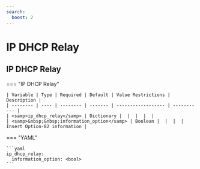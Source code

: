 ```yaml
---
search:
  boost: 2
---
```


# IP DHCP Relay

## IP DHCP Relay

=== "IP DHCP Relay"


    | Variable | Type | Required | Default | Value Restrictions | Description |
    | -------- | ---- | -------- | ------- | ------------------ | ----------- |
    | <samp>ip_dhcp_relay</samp> | Dictionary |  |  |  |  |
    | <samp>&nbsp;&nbsp;information_option</samp> | Boolean |  |  |  | Insert Option-82 information |

=== "YAML"

    ```yaml
    ip_dhcp_relay:
      information_option: <bool>
    ```

